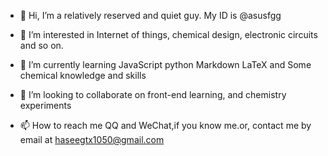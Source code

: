 - 👋 Hi, I’m a relatively reserved and quiet guy. My ID is @asusfgg
- 👀 I’m interested in Internet of things, chemical design, electronic circuits and so on.
- 🌱 I’m currently learning JavaScript python Markdown LaTeX and Some chemical knowledge and skills

- 💞️ I’m looking to collaborate on front-end learning, and chemistry experiments
- 📫 How to reach me QQ and WeChat,if you know me.or, contact me by email at haseegtx1050@gmail.com

<!---
asusfgg/asusfgg is a ✨ special ✨ repository because its `README.md` (this file) appears on your GitHub profile.
You can click the Preview link to take a look at your changes.
--->
